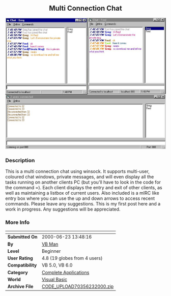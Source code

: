 ﻿<div align="center">

## Multi Connection Chat

<img src="PIC200062315933957.jpg">
</div>

### Description

This is a multi connection chat using winsock. It supports multi-user, coloured chat windows, private messages, and will even display all the tasks running on another clients PC (but you'll have to look in the code for the command =). Each client displays the entry and exit of other clients, as well as maintaining a listbox of current users. Also included is a mIRC like entry box where you can use the up and down arrows to access recent commands. Please leave any suggestions. This is my first post here and a work in progress. Any suggestions will be appreciated.
 
### More Info
 


<span>             |<span>
---                |---
**Submitted On**   |2000-06-23 13:48:16
**By**             |[VB Man](https://github.com/Planet-Source-Code/PSCIndex/blob/master/ByAuthor/vb-man.md)
**Level**          |Beginner
**User Rating**    |4.8 (19 globes from 4 users)
**Compatibility**  |VB 5\.0, VB 6\.0
**Category**       |[Complete Applications](https://github.com/Planet-Source-Code/PSCIndex/blob/master/ByCategory/complete-applications__1-27.md)
**World**          |[Visual Basic](https://github.com/Planet-Source-Code/PSCIndex/blob/master/ByWorld/visual-basic.md)
**Archive File**   |[CODE\_UPLOAD70356232000\.zip](https://github.com/Planet-Source-Code/vb-man-multi-connection-chat__1-9166/archive/master.zip)








